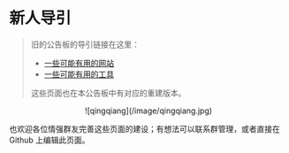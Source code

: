 # 新人导引

> 旧的公告板的导引链接在这里：
>
> - [一些可能有用的网站](https://aoikaze-unofficial.github.io/announcements/navigation)
> - [一些可能有用的工具](https://aoikaze-unofficial.github.io/announcements/tools)
>
> 这些页面也在本公告板中有对应的重建版本。

<center>
![qingqiang](/image/qingqiang.jpg)
</center>

也欢迎各位情强群友完善这些页面的建设；有想法可以联系群管理，或者直接在 Github 上编辑此页面。
